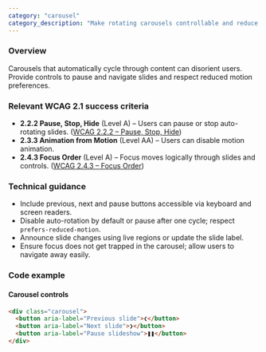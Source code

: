 ```yaml
---
category: "carousel"
category_description: "Make rotating carousels controllable and reduce motion."
---
```


### Overview

Carousels that automatically cycle through content can disorient users. Provide controls to pause and navigate slides and respect reduced motion preferences.

### Relevant WCAG 2.1 success criteria

- **2.2.2 Pause, Stop, Hide** (Level A) – Users can pause or stop auto-rotating slides. ([WCAG 2.2.2 – Pause, Stop, Hide](https://www.w3.org/TR/WCAG21/#pause-stop-hide))
- **2.3.3 Animation from Motion** (Level AA) – Users can disable motion animation.
- **2.4.3 Focus Order** (Level A) – Focus moves logically through slides and controls. ([WCAG 2.4.3 – Focus Order](https://www.w3.org/TR/WCAG21/#focus-order))

### Technical guidance

* Include previous, next and pause buttons accessible via keyboard and screen readers.  
* Disable auto-rotation by default or pause after one cycle; respect `prefers-reduced-motion`.  
* Announce slide changes using live regions or update the slide label.  
* Ensure focus does not get trapped in the carousel; allow users to navigate away easily.

### Code example

#### Carousel controls
```html
<div class="carousel">
  <button aria-label="Previous slide">❮</button>
  <button aria-label="Next slide">❯</button>
  <button aria-label="Pause slideshow">❚❚</button>
</div>
```

